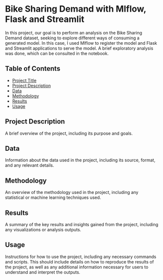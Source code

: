# Bike Sharing Demand with Mlflow, Flask and Streamlit

In this project, our goal is to perform an analysis on the Bike Sharing Demand dataset, seeking to explore different ways of consuming a generated model. In this case, I used Mlflow to register the model and Flask and Streamlit applications to serve the model. A brief exploratory analysis was done, which can be consulted in the notebook.

## Table of Contents

- [Project Title](#project-title)
- [Project Description](#project-description)
- [Data](#data)
- [Methodology](#methodology)
- [Results](#results)
- [Usage](#usage)

## Project Description

A brief overview of the project, including its purpose and goals.

## Data

Information about the data used in the project, including its source, format, and any relevant details.

## Methodology

An overview of the methodology used in the project, including any statistical or machine learning techniques used.

## Results

A summary of the key results and insights gained from the project, including any visualizations or analysis outputs.

## Usage

Instructions for how to use the project, including any necessary commands and scripts. This should include details on how to reproduce the results of the project, as well as any additional information necessary for users to understand and interpret the outputs.
